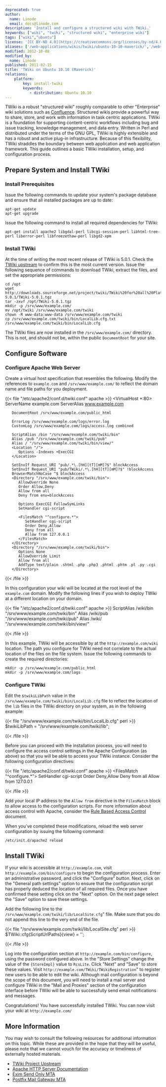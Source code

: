 ```yaml
---
deprecated: true
author:
  name: Linode
  email: docs@linode.com
description: 'Install and configure a structured wiki with TWiki.'
keywords: ["wiki", "twiki", "structured wiki", "enterprise wiki"]
tags: ["wiki","ubuntu"]
license: '[CC BY-ND 4.0](https://creativecommons.org/licenses/by-nd/4.0)'
aliases: ['/web-applications/wikis/twiki/ubuntu-10-10-maverick/','/websites/wikis/twiki-on-ubuntu-10-10-maverick/']
modified: 2012-10-08
modified_by:
  name: Linode
published: 2011-02-15
title: 'TWiki on Ubuntu 10.10 (Maverick)'
relations:
    platform:
        key: install-twiki
        keywords:
           - distribution: Ubuntu 10.10
---
```




TWiki is a robust "structured wiki" roughly comparable to other "Enterprise" wiki solutions such as [Confluence](/docs/websites/wikis/confluence-on-debian-5-lenny). Structured wikis provide a powerful way to share, store, and work with information in task centric applications. TWiki is a foundation for supporting content-centric workflows including bug and issue tracking, knowledge management, and data entry. Written in Perl and distributed under the terms of the GNU GPL, TWiki is highly extensible and has a robust and active plug-in infrastructure. Because of this flexibility, TWiki straddles the boundary between web application and web application framework. This guide outlines a basic TWiki installation, setup, and configuration process.

## Prepare System and Install TWiki

### Install Prerequisites

Issue the following commands to update your system's package database and ensure that all installed packages are up to date:

    apt-get update
    apt-get upgrade

Issue the following command to install all required dependencies for TWiki:

    apt-get install apache2 libgdal-perl libcgi-session-perl libhtml-tree-perl liberror-perl libfreezethaw-perl libgd2-xpm

### Install TWiki

At the time of writing the most recent release of TWiki is 5.0.1. Check the [TWiki upstream](http://twiki.org/) to confirm this is the most current version. Issue the following sequence of commands to download TWiki, extract the files, and set the appropriate permissions:

    cd /opt
    wget http://downloads.sourceforge.net/project/twiki/TWiki%20for%20all%20Platforms/TWiki-5.0.1/TWiki-5.0.1.tgz
    tar -zxvf /opt/TWiki-5.0.1.tgz
    mkdir -p /srv/www/example.com/
    mv /opt/twiki /srv/www/example.com/twiki
    chown -R www-data:www-data /srv/www/example.com/twiki
    cp /srv/www/example.com/twiki/bin/LocalLib.cfg.txt /srv/www/example.com/twiki/bin/LocalLib.cfg

The TWiki files are now installed in the `/srv/www/example.com/` directory. This is not, and should not be, within the public `DocumentRoot` for your site.

## Configure Software

### Configure Apache Web Server

Create a virtual host specification that resembles the following. Modify the references to `example.com` and `/srv/www/example.com/` to reflect the domain name and file paths for you deployment.

{{< file "/etc/apache2/conf.d/twiki.conf" apache >}}
<VirtualHost *:80>
       ServerName example.com
       ServerAlias www.example.com

       DocumentRoot /srv/www/example.com/public_html

       ErrorLog /srv/www/example.com/logs/error.log
       CustomLog /srv/www/example.com/logs/access.log combined

       ScriptAlias /bin "/srv/www/example.com/twiki/bin"
       Alias /pub "/srv/www/example.com/twiki/pub"
       Alias / "/srv/www/example.com/twiki/bin/view/"
       <Location "/">
          Options -Indexes +ExecCGI
       </Location>

       SetEnvIf Request_URI "pub/.*\.[hH][tT][mM]?$" blockAccess
       SetEnvIf Request_URI "pub/TWiki/.*\.[hH][tT][mM]?$" !blockAccess
       BrowserMatchNoCase ^$ blockAccess
       <Directory "/srv/www/example.com/twiki/bin">
          AllowOverride None
          Order Allow,Deny
          Allow from all
          Deny from env=blockAccess

          Options ExecCGI FollowSymLinks
          SetHandler cgi-script

          <FilesMatch "^configure.*">
             SetHandler cgi-script
             Order Deny,Allow
             Deny from all
             Allow from 127.0.0.1
          </FilesMatch>
       </Directory>
       <Directory "/srv/www/example.com/twiki/bin">
          Options None
          AllowOverride Limit
          Allow from all
          AddType text/plain .shtml .php .php3 .phtml .phtm .pl .py .cgi
       </Directory>
</VirtualHost>

{{< /file >}}


In this configuration your wiki will be located at the root level of the `example.com` domain. Modify the following lines if you wish to deploy TWiki at a different location on your domain.

{{< file "/etc/apache2/conf.d/twiki.conf" apache >}}
ScriptAlias /wiki/bin "/srv/www/example.com/twiki/bin"
Alias /wiki/pub "/srv/www/example.com/twiki/pub"
Alias /wiki/ "/srv/www/example.com/twiki/bin/view/"
</VirtualHost>

{{< /file >}}


In this example, TWiki will be accessible by at the `http://example.com/wiki` location. The path you configure for TWiki need not correlate to the actual location of the files on the file system. Issue the following commands to create the required directories:

    mkdir -p /srv/www/example.com/public_html
    mkdir -p /srv/www/example.com/logs

### Configure TWiki

Edit the `$twikiLibPath` value in the `/srv/www/example.com/twiki/bin/LocalLib.cfg` file to reflect the location of the `lib` files in the TWiki directory on your system, as in the following example:

{{< file "/srv/www/example.com/twiki/bin/LocalLib.cfg" perl >}}
$twikiLibPath = "/srv/www/example.com/twiki/lib";

{{< /file >}}


Before you can proceed with the installation process, you will need to configure the access control settings in the Apache Configuration (as above) so that you will be able to access your TWiki instance. Consider the following configuration directives:

{{< file "/etc/apache2/conf.d/twiki.conf" apache >}}
<FilesMatch "^configure.*">
       SetHandler cgi-script
       Order Deny,Allow
       Deny from all
       Allow from 127.0.0.1
</FilesMatch>

{{< /file >}}


Add your local IP address to the `Allow from` directive in the `FilesMatch` block to allow access to the configuration scripts. For more information about access control with Apache, consider the [Rule Based Access Control](/docs/web-servers/apache/configuration/rule-based-access-control) document.

When you've completed these modifications, reload the web server configuration by issuing the following command:

    /etc/init.d/apache2 reload

## Install TWiki

If your wiki is accessible at `http://example.com`, visit `http://example.com/bin/configure` to begin the configuration process. Enter an administrative password, and click the "Configure" button. Next, click on the "General path settings" option to ensure that the configuration script has properly deduced the location of all required files. Once you have confirmed these setting click on the "Next" option. On the next page select the "Save" option to save these settings.

Add the following line to the `/srv/www/example.com/twiki/lib/LocalSite.cfg`" file. Make sure that you do not append this line to the very end of the file.

{{< file "/srv/www/example.com/twiki/lib/LocalSite.cfg" perl >}}
$TWiki::cfg{ScriptUrlPaths}{view} = '';

{{< /file >}}


Log into the configuration section at `http://example.com/bin/configure`, using the password configured above. In the "Store Settings" change the value of the `{StoreImpl}` value to `RcsLite`. Click "Next" and "Save" to store these values. Visit `http://example.com/TWiki/TWikiRegistration`" to register new users to be able to edit the wiki. Although mail configuration is beyond the scope of this document, you will need to install a mail server and configure TWiki in the "Mail and Proxies" section of the configuration interface before TWiki will be able to successfully send email notifications and messages.

Congratulations! You have successfully installed TWiki. You can now visit your wiki at `http://example.com/`

## More Information

You may wish to consult the following resources for additional information on this topic. While these are provided in the hope that they will be useful, please note that we cannot vouch for the accuracy or timeliness of externally hosted materials.

- [TWiki Project Upstream](http://twiki.org/)
- [Apache HTTP Server Documentation](/docs/web-servers/apache)
- [Exim Send Only MTA](/docs/email/exim/send-only-mta-ubuntu-10-10-maverick)
- [Postfix Mail Gateway MTA](/docs/email/postfix/gateway-ubuntu-10-10-maverick)



